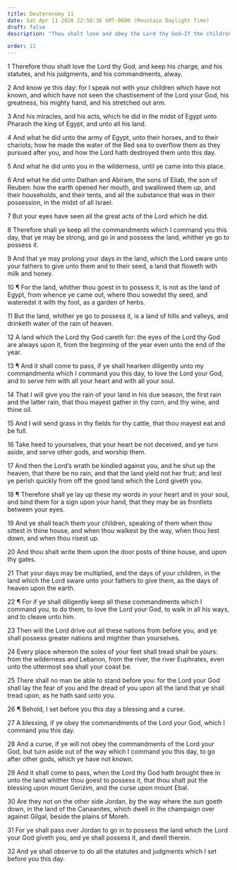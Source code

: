 ```yaml
---
title: Deuteronomy 11
date: Sat Apr 11 2020 22:50:36 GMT-0600 (Mountain Daylight Time)
draft: false
description: "Thou shalt love and obey the Lord thy God—If the children of Israel obey, they will be blessed with rain and harvests and will drive out mighty nations—Israel must learn God’s laws and teach them—Blessings flow from obedience; cursings attend disobedience."

order: 11
---
```

    
1 Therefore thou shalt love the Lord thy God, and keep his charge, and his statutes, and his judgments, and his commandments, alway.

2 And know ye this day: for I speak not with your children which have not known, and which have not seen the chastisement of the Lord your God, his greatness, his mighty hand, and his stretched out arm.

3 And his miracles, and his acts, which he did in the midst of Egypt unto Pharaoh the king of Egypt, and unto all his land.

4 And what he did unto the army of Egypt, unto their horses, and to their chariots; how he made the water of the Red sea to overflow them as they pursued after you, and how the Lord hath destroyed them unto this day.

5 And what he did unto you in the wilderness, until ye came into this place.

6 And what he did unto Dathan and Abiram, the sons of Eliab, the son of Reuben: how the earth opened her mouth, and swallowed them up, and their households, and their tents, and all the substance that was in their possession, in the midst of all Israel.

7 But your eyes have seen all the great acts of the Lord which he did.

8 Therefore shall ye keep all the commandments which I command you this day, that ye may be strong, and go in and possess the land, whither ye go to possess it.

9 And that ye may prolong your days in the land, which the Lord sware unto your fathers to give unto them and to their seed, a land that floweth with milk and honey.

10 ¶ For the land, whither thou goest in to possess it, is not as the land of Egypt, from whence ye came out, where thou sowedst thy seed, and wateredst it with thy foot, as a garden of herbs.

11 But the land, whither ye go to possess it, is a land of hills and valleys, and drinketh water of the rain of heaven.

12 A land which the Lord thy God careth for: the eyes of the Lord thy God are always upon it, from the beginning of the year even unto the end of the year.

13 ¶ And it shall come to pass, if ye shall hearken diligently unto my commandments which I command you this day, to love the Lord your God, and to serve him with all your heart and with all your soul.

14 That I will give you the rain of your land in his due season, the first rain and the latter rain, that thou mayest gather in thy corn, and thy wine, and thine oil.

15 And I will send grass in thy fields for thy cattle, that thou mayest eat and be full.

16 Take heed to yourselves, that your heart be not deceived, and ye turn aside, and serve other gods, and worship them.

17 And then the Lord’s wrath be kindled against you, and he shut up the heaven, that there be no rain, and that the land yield not her fruit; and lest ye perish quickly from off the good land which the Lord giveth you.

18 ¶ Therefore shall ye lay up these my words in your heart and in your soul, and bind them for a sign upon your hand, that they may be as frontlets between your eyes.

19 And ye shall teach them your children, speaking of them when thou sittest in thine house, and when thou walkest by the way, when thou liest down, and when thou risest up.

20 And thou shalt write them upon the door posts of thine house, and upon thy gates.

21 That your days may be multiplied, and the days of your children, in the land which the Lord sware unto your fathers to give them, as the days of heaven upon the earth.

22 ¶ For if ye shall diligently keep all these commandments which I command you, to do them, to love the Lord your God, to walk in all his ways, and to cleave unto him.

23 Then will the Lord drive out all these nations from before you, and ye shall possess greater nations and mightier than yourselves.

24 Every place whereon the soles of your feet shall tread shall be yours: from the wilderness and Lebanon, from the river, the river Euphrates, even unto the uttermost sea shall your coast be.

25 There shall no man be able to stand before you: for the Lord your God shall lay the fear of you and the dread of you upon all the land that ye shall tread upon, as he hath said unto you.

26 ¶ Behold, I set before you this day a blessing and a curse.

27 A blessing, if ye obey the commandments of the Lord your God, which I command you this day.

28 And a curse, if ye will not obey the commandments of the Lord your God, but turn aside out of the way which I command you this day, to go after other gods, which ye have not known.

29 And it shall come to pass, when the Lord thy God hath brought thee in unto the land whither thou goest to possess it, that thou shalt put the blessing upon mount Gerizim, and the curse upon mount Ebal.

30 Are they not on the other side Jordan, by the way where the sun goeth down, in the land of the Canaanites, which dwell in the champaign over against Gilgal, beside the plains of Moreh.

31 For ye shall pass over Jordan to go in to possess the land which the Lord your God giveth you, and ye shall possess it, and dwell therein.

32 And ye shall observe to do all the statutes and judgments which I set before you this day.

